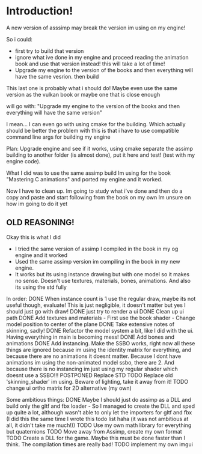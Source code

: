 # Introduction!
A new version of asssimp may break the version im using on my engine!

So i could:
- first try to build that version
- ignore what ive done in my engine and proceed reading the animation book and use that version
  instead! this will take a lot of time!
- Upgrade my engine to the version of the books and then everything will have the same vesrion. then build

This last one is probably what i should do! Maybe even use the same version as the vulkan book or maybe one that is 
close enough

will go with: "Upgrade my engine to the version of the books and then everything will have the same version"

I mean... I can even go with using cmake for the building. Which actually should be better
the problem with this is that i have to use compatible command line args for building my engine

Plan: Upgrade engine and see if it works, using cmake separate the assimp building to another folder (is almost done),
put it here and test! (test with my engine code).

What I did was to use the same assimp build Im using for the book "Mastering C animations" and ported my engine and it worked.

Now I have to clean up.
Im going to study what i've done and then do a copy and paste and start following from the book on my own
Im unsure on how im going to do it yet

OLD REASONING!
------------

Okay this is what I did
- I tried the same version of assimp I compiled in the book in my og engine and it worked
- Used the same assimp version im compiling in the book in my new engine.
- It works but its using instance drawing but with one model so it makes no sense. Doesn't use textures, materials, bones, animations. And also its using the std fully

In order:
DONE When instance count is 1 use the regular draw, maybe its not useful though, evaluate!
    This is just negligible, it doesn't matter but yes I should just go with draw!
DONE just try to render a ui
DONE Clean up ui path
DONE Add textures and materials
    - First use the book shader
    - Change model position to center of the plane
DONE Take extensive notes of skinning, sadly! 
DONE Refactor the model system a bit, like I did with the ui. Having everything in main is becoming mess!
DONE Add bones and animations
DONE Add instancing. Make the SSBO works, right now all these things are ignored because im using the identity matrix for everything, and because there are no animations it doesnt matter.
    Because I dont have animations im using the non-animated model ssbo, there are 2. And because there is no instancing im just using my regular shader which doesnt use a SSBO!!!
POSTPONED Replace STD
TODO Replace old 'skinning_shader' im using. Beware of lighting, take it away from it!
TODO change ui ortho matrix for 2D alternative (my own)

Some ambitious things:
DONE Maybe I should just do assimp as a DLL and build only the gltf and fbx loader
    - So I managed to create the DLL and sped up quite a lot, although wasn't able to only let the importers for gltf and fbx
    (I did this the same time I wrote this todo list haha (it was not ambitious at all, it didn't take me much!))
TODO Use my own math library for everything but quaternions
TODO Move away from Assimp, create my own format
TODO Create a DLL for the game. Maybe this must be done faster than I think. The compilation times are really bad!
TODO implement my own imgui